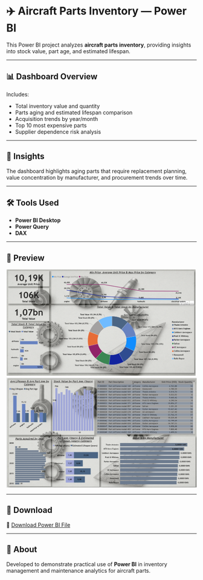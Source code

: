# ✈️ Aircraft Parts Inventory — Power BI

This Power BI project analyzes **aircraft parts inventory**, providing insights into stock value, part age, and estimated lifespan.

---

## 📊 Dashboard Overview
Includes:
- Total inventory value and quantity  
- Parts aging and estimated lifespan comparison  
- Acquisition trends by year/month  
- Top 10 most expensive parts  
- Supplier dependence risk analysis  

---

## 🧠 Insights
The dashboard highlights aging parts that require replacement planning, value concentration by manufacturer, and procurement trends over time.

---

## 🛠️ Tools Used
- **Power BI Desktop**
- **Power Query**
- **DAX**

---

## 📸 Preview
![Dashboard Page 1](images/dashboard-1.png)
![Dashboard Page 2](images/dashboard-2.png)

---

## 📂 Download
📂 [Download Power BI File](aircraft_parts_inventory.pbix)

---

## 🧾 About
Developed to demonstrate practical use of **Power BI** in inventory management and maintenance analytics for aircraft parts.
